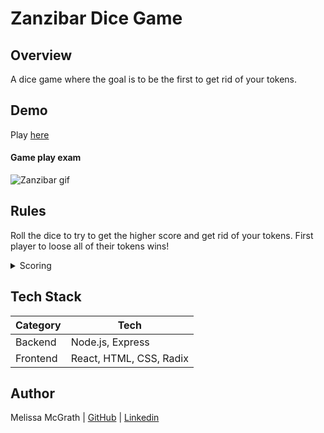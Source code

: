 # Zanzibar Dice Game

## Overview

A dice game where the goal is to be the first to get rid of your tokens.

## Demo

Play [here](https://zanzibar-dice-game.netlify.app/)

#### Game play exam
![Zanzibar gif](client/public/zanzibar.gif)

## Rules

Roll the dice to try to get the higher score and get rid of your tokens.
First player to loose all of their tokens wins!

<details><summary>Scoring</summary>

##### The loser receives:

- 4 tokens if the highest score is 4,5,6 (Zanzibar)
- 3 tokens if the highest score is three-of-a-kind
- 2 tokens if the highest score is 1,2,3
- 1 token if the highest score is a points total

##### Points System:
| Die | Points     |
| :-: | ---------- |
| 1   | 100 points |
| 6   | 60 points  |
| 2   | 2 points   |
| 3   | 3 points   |
| 4   | 4 points   |
| 5   | 5 points   |

</details>

## Tech Stack

| Category | Tech |
| ------ | ------ |
| Backend | Node.js, Express |
| Frontend | React, HTML, CSS, Radix |

## Author

Melissa McGrath | [GitHub](https://github.com/melissam640) | [Linkedin](www.linkedin.com/in/melissa-mcgrath)
